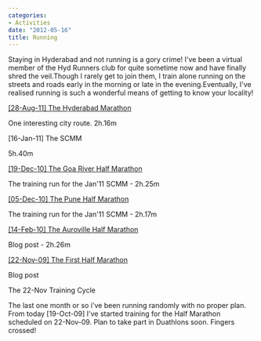 ```yaml
---
categories:
- Activities
date: "2012-05-16"
title: Running
---
```


Staying in Hyderabad and not running is a gory crime! I've been a virtual member of the Hyd Runners club for quite sometime now and have finally shred the veil.Though I rarely get to join them, I train alone running on the streets and roads early in the morning or late in the evening.Eventually, I've realised running is such a wonderful means of getting to know your locality!

[\[28-Aug-11\] The Hyderabad Marathon](http://www.dailymile.com/people/sriperinkulam/entries/9463227) 

One interesting city route. 2h.16m

\[16-Jan-11\] The SCMM 

5h.40m

[\[19-Dec-10\] The Goa River Half Marathon](http://www.dailymile.com/people/sriperinkulam/entries/4482999)

The training run for the Jan'11 SCMM - 2h.25m

[\[05-Dec-10\] The Pune Half Marathon](http://www.dailymile.com/people/sriperinkulam/entries/4325470">)

The training run for the Jan'11 SCMM - 2h.17m

[\[14-Feb-10\] The Auroville Half Marathon](https://srikanthperinkulam.com/blog/2010/02/running-through-the-woods/)

Blog post - 2h.26m

[\[22-Nov-09\] The First Half Marathon](https://srikanthperinkulam.com/blog/2009/11/run-boy-run/)

Blog post

The 22-Nov Training Cycle

The last one month or so i've been running randomly with no proper plan. From today \[19-Oct-09\] I've started training for the Half Marathon scheduled on 22-Nov-09. Plan to take part in Duathlons soon. Fingers crossed!

